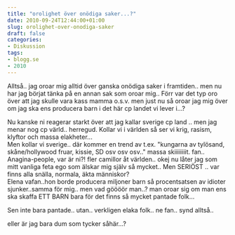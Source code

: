 ```yaml
---
title: "orolighet över onödiga saker...?"
date: 2010-09-24T12:44:00+01:00
slug: orolighet-over-onodiga-saker
draft: false
categories:
- Diskussion
tags:
- blogg.se
- 2010
---
```

Alltså.. jag oroar mig alltid över ganska onödiga saker i framtiden.. men nu har jag börjat tänka på en annan sak som oroar mig.. Förr var det typ oro över att jag skulle vara kass mamma o.s.v. men just nu så oroar jag mig över om jag ska ens producera barn i det här cp landet vi lever i...?  
  
  
Nu kanske ni reagerar starkt över att jag kallar sverige cp land .. men jag menar nog cp värld.. herregud. Kollar vi i världen så ser vi krig, rasism, klyftor och massa elakheter...  
Men kollar vi sverige.. där kommer en trend av t.ex. "kungarna av tylösand, skåne/hollywood fruar, kissie, SD osv osv osv.." massa skiiiiiiiit. fan.. Anagina-people, var är ni?! fler camillor åt världen.. okej nu låter jag som mitt vanliga feta ego som älskar mig själv så mycket.. Men SERIÖST .. var finns alla snälla, normala, äkta människor?  
Elena vafan..hon borde producera miljoner barn så procentsatsen av idioter sjunker..samma för mig.. men vad göööör man..? man oroar sig om man ens ska skaffa ETT BARN bara för det finns så mycket pantade folk...  
  
Sen inte bara pantade.. utan.. verkligen elaka folk.. ne fan.. synd alltså..  
  
  
  
eller är jag bara dum som tycker såhär...?